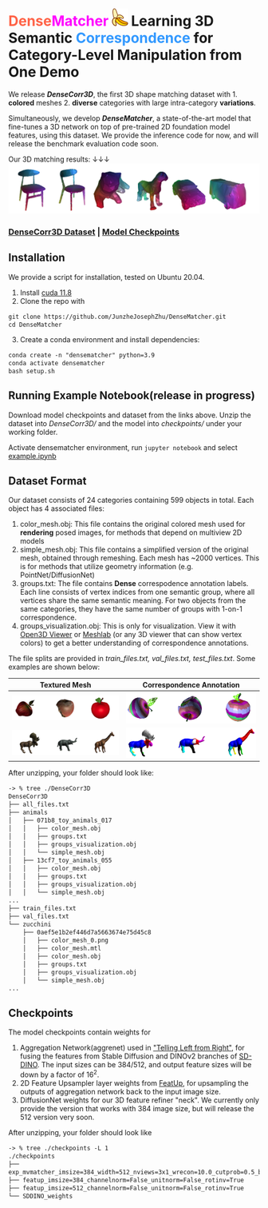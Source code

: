 # <span style="color:#FF6347">Dense</span><span style="color:magenta">Matcher</span> <img src="figs/banana-icon.svg" width="32"> Learning 3D Semantic <span style="color:#3399FF">Correspondence</span> for Category-Level Manipulation from One Demo

We release ***<b>DenseCorr3D</b>***, the first 3D shape matching dataset  with 1. <b>colored</b> meshes 2. <b>diverse</b> categories with large intra-category <b>variations</b>. 

Simultaneously, we develop ***<b>DenseMatcher</b>***, a state-of-the-art model that fine-tunes a 3D network on top of pre-trained 2D foundation model features, using this dataset. We provide the inference code for now, and will release the benchmark evaluation code soon.

Our 3D matching results: &#8595;&#8595;&#8595;
![model results](figs/results.png)


### [DenseCorr3D Dataset](https://drive.google.com/file/d/1bpgsNu8JewRafhdRN4woQL7ObQtfgcpu/view?usp=sharing) | [Model Checkpoints](https://drive.google.com/file/d/1rVNixF4AYYQgmQ-biJaLtbT_wGHPXkCf/view?usp=sharing)

## Installation
We provide a script for installation, tested on Ubuntu 20.04.
1. Install [cuda 11.8](https://developer.nvidia.com/cuda-11-8-0-download-archive)
2. Clone the repo with 
```
git clone https://github.com/JunzheJosephZhu/DenseMatcher.git
cd DenseMatcher
```
3. Create a conda environment and install dependencies: 
```
conda create -n "densematcher" python=3.9
conda activate densematcher
bash setup.sh
```

## Running Example Notebook(release in progress)
Download model checkpoints and dataset from the links above. Unzip the dataset into *DenseCorr3D/* and the model into *checkpoints/* under your working folder.

Activate densematcher environment, run ```jupyter notebook``` and select [example.ipynb](example.ipynb)

## Dataset Format
Our dataset consists of 24 categories containing 599 objects in total. Each object has 4 associated files:
1. color_mesh.obj: This file contains the original colored mesh used for <b>rendering</b> posed images, for methods that depend on multiview 2D models
2. simple_mesh.obj: This file contains a simplified version of the original mesh, obtained through remeshing. Each mesh has ~2000 vertices. This is for methods that utilize geometry information (e.g. PointNet/DiffusionNet)
3. groups.txt: The file contains <b>Dense</b> correspodence annotation labels. Each line consists of vertex indices from one semantic group, where all vertices share the same semantic meaning. For two objects from the same categories, they have the same number of groups with 1-on-1 correspondence.   
4. groups_visualization.obj: This is only for visualization. View it with [Open3D Viewer](https://www.open3d.org/download/) or [Meshlab](https://www.meshlab.net/) (or any 3D viewer that can show vertex colors) to get a better understanding of correspondence annotations.

The file splits are provided in *train_files.txt, val_files.txt, test_files.txt*. Some examples are shown below:

Textured Mesh | Correspondence Annotation
:-------------------------:|:-------------------------:
![](figs/apples_color.png)  |  ![](figs/apples_annotation2.png)
![](figs/animals_color.png) |  ![](figs/animals_annotation.png)


After unzipping, your folder should look like:
```
-> % tree ./DenseCorr3D 
DenseCorr3D
├── all_files.txt
├── animals
│   ├── 071b8_toy_animals_017
│   │   ├── color_mesh.obj
│   │   ├── groups.txt
│   │   ├── groups_visualization.obj
│   │   └── simple_mesh.obj
│   ├── 13cf7_toy_animals_055
│   │   ├── color_mesh.obj
│   │   ├── groups.txt
│   │   ├── groups_visualization.obj
│   │   └── simple_mesh.obj
...
├── train_files.txt
├── val_files.txt
└── zucchini
    ├── 0aef5e1b2ef446d7a5663674e75d45c8
    │   ├── color_mesh_0.png
    │   ├── color_mesh.mtl
    │   ├── color_mesh.obj
    │   ├── groups.txt
    │   ├── groups_visualization.obj
    │   └── simple_mesh.obj
...
```

## Checkpoints
The model checkpoints contain weights for 
1. Aggregation Network(aggrenet) used in ["Telling Left from Right"](https://telling-left-from-right.github.io/), for fusing the features from Stable Diffusion and DINOv2 branches of [SD-DINO](https://sd-complements-dino.github.io/). The input sizes can be 384/512, and output feature sizes will be down by a factor of $16^2$.
2. 2D Feature Upsampler layer weights from [FeatUp](https://openreview.net/forum?id=GkJiNn2QDF), for upsampling the outputs of aggregation network back to the input image size.
3. DiffusionNet weights for our 3D feature refiner "neck". We currently only provide the version that works with 384 image size, but will release the 512 version very soon.

After unzipping, your folder should look like
```
-> % tree ./checkpoints -L 1
./checkpoints
├── exp_mvmatcher_imsize=384_width=512_nviews=3x1_wrecon=10.0_cutprob=0.5_blocks=8_release_jitter=0.0
├── featup_imsize=384_channelnorm=False_unitnorm=False_rotinv=True
├── featup_imsize=512_channelnorm=False_unitnorm=False_rotinv=True
└── SDDINO_weights
```